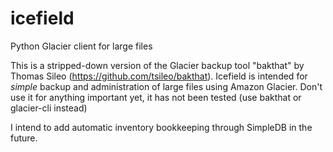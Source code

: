 icefield
========

Python Glacier client for large files

This is a stripped-down version of the Glacier backup tool "bakthat" by Thomas Sileo (https://github.com/tsileo/bakthat).
Icefield is intended for *simple* backup and administration of large files using Amazon Glacier. 
Don't use it for anything important yet, it has not been tested (use bakthat or glacier-cli instead)

I intend to add automatic inventory bookkeeping through SimpleDB in the future.
